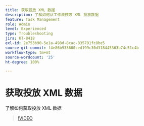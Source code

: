 ```yaml
---
title: 获取投放 XML 数据
description: 了解如何从工作流获取 XML 投放数据
feature: Task Management
role: Admin
level: Experienced
type: Troubleshooting
jira: KT-8418
exl-id: 2e753b90-5e1a-498d-8cac-835791fc8be5
source-git-commit: f4e86b933660ced199c30d318445363b74c51c4b
workflow-type: tm+mt
source-wordcount: '25'
ht-degree: 100%

---
```


# 获取投放 XML 数据

了解如何获取投放 XML 数据

>[!VIDEO](https://video.tv.adobe.com/v/335949?quality=12&learn=on)
